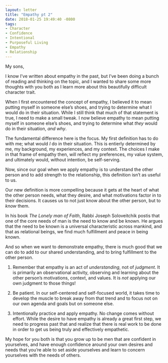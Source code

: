 ```yaml
---
layout: letter
title: "Empathy pt 2"
date: 2018-01-25 19:49:40 -0800
tags:
- Character
- Confidence
- Intentional
- Purposeful Living
- Empathy
- Relationship
---
```

My sons,

I know I’ve written about empathy in the past, but I’ve been doing a bunch of reading and thinking on the topic, and I wanted to share some more thoughts with you both as I learn more about this beautifully difficult character trait.

When I first encountered the concept of empathy, I believed it to mean putting myself in someone else’s shoes, and trying to determine what I would do in their situation. While I still think that much of that statement is true, I need to make a small tweak. I now believe empathy to mean putting myself in someone else’s shoes, and trying to determine what *they* would do in their situation, *and why*.

The fundamental difference here is the focus. My first definition has to do with me; what would *I* do in their situation. This is entierly determined by me, my background, my experiences, and my context. The choices I make in that frame of empathy then, will reflect my preferences, my value system, and ultimately would, without intention, be self-serving.

Now, since our goal when we apply empathy is to understand the other person and to add strength to the relationship, this definition isn’t as useful to us.

Our new definition is more compelling because it gets at the heart of what the other person needs, what they desire, and what motivations factor in to their decisions. It causes us to not just know about the other person, but to *know* them.

In his book *The Lonely man of Faith*, Rabbi Joseph Soloveitchik postis that one of the core needs of man is the need to know and be known. He argues that the need to be known is a universal characteristic across mankind, and that as relational beings, we find much fulfillment and peace in being known.

And so when we want to demonstrate empathy, there is much good that we can do to add to our shared understanding, and to bring fulfillment to the other person.

1. Remember that empathy is an act of *understanding*, not of *judgment*. It is primarily an observational activity, observing and learning about the other person’s motivations, context, and values. It is *not* applying our own judgment to those things!

2. Be patient. In our self-centered and self-focused world, it takes time to develop the muscle to break away from that trend and to focus not on our own agenda and goals but on someone else.

3. Intentionally practice and apply empathy. No change comes without effort. While the desire to have empathy is already a great first step, we need to progress past that and realize that there is real work to be done in order to get us being truly and effectively empathetic.

My hope for you both is that you grow up to be men that are confident in yourselves, and have enough confidence around your own desires and needs that you’re able to set aside yourselves and learn to concern yourselves with the needs of others.
